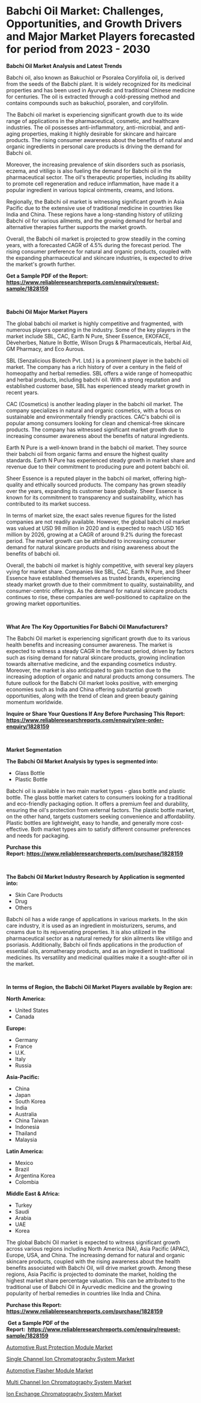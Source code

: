 <p><h1>Babchi Oil Market: Challenges, Opportunities, and Growth Drivers and Major Market Players forecasted for period from 2023 - 2030</h1></p><p><strong>Babchi Oil Market Analysis and Latest Trends</strong></p>
<p><p>Babchi oil, also known as Bakuchiol or Psoralea Corylifolia oil, is derived from the seeds of the Babchi plant. It is widely recognized for its medicinal properties and has been used in Ayurvedic and traditional Chinese medicine for centuries. The oil is extracted through a cold-pressing method and contains compounds such as bakuchiol, psoralen, and corylifolin.</p><p>The Babchi oil market is experiencing significant growth due to its wide range of applications in the pharmaceutical, cosmetic, and healthcare industries. The oil possesses anti-inflammatory, anti-microbial, and anti-aging properties, making it highly desirable for skincare and haircare products. The rising consumer awareness about the benefits of natural and organic ingredients in personal care products is driving the demand for Babchi oil.</p><p>Moreover, the increasing prevalence of skin disorders such as psoriasis, eczema, and vitiligo is also fueling the demand for Babchi oil in the pharmaceutical sector. The oil's therapeutic properties, including its ability to promote cell regeneration and reduce inflammation, have made it a popular ingredient in various topical ointments, creams, and lotions.</p><p>Regionally, the Babchi oil market is witnessing significant growth in Asia Pacific due to the extensive use of traditional medicine in countries like India and China. These regions have a long-standing history of utilizing Babchi oil for various ailments, and the growing demand for herbal and alternative therapies further supports the market growth.</p><p>Overall, the Babchi oil market is projected to grow steadily in the coming years, with a forecasted CAGR of 4.5% during the forecast period. The rising consumer preference for natural and organic products, coupled with the expanding pharmaceutical and skincare industries, is expected to drive the market's growth further.</p></p>
<p><strong>Get a Sample PDF of the Report:&nbsp; <a href="https://www.reliableresearchreports.com/enquiry/request-sample/1828159">https://www.reliableresearchreports.com/enquiry/request-sample/1828159</a></strong></p>
<p>&nbsp;</p>
<p><strong>Babchi Oil Major Market Players</strong></p>
<p><p>The global babchi oil market is highly competitive and fragmented, with numerous players operating in the industry. Some of the key players in the market include SBL, CAC, Earth N Pure, Sheer Essence, EKOFACE, Dèveherbes, Nature In Bottle, Wilson Drugs & Pharmaceuticals, Herbal Aid, GM Pharmacy, and Eco Aurous.</p><p>SBL (Senzalicious Biotech Pvt. Ltd.) is a prominent player in the babchi oil market. The company has a rich history of over a century in the field of homeopathy and herbal remedies. SBL offers a wide range of homeopathic and herbal products, including babchi oil. With a strong reputation and established customer base, SBL has experienced steady market growth in recent years.</p><p>CAC (Cosmetics) is another leading player in the babchi oil market. The company specializes in natural and organic cosmetics, with a focus on sustainable and environmentally friendly practices. CAC's babchi oil is popular among consumers looking for clean and chemical-free skincare products. The company has witnessed significant market growth due to increasing consumer awareness about the benefits of natural ingredients.</p><p>Earth N Pure is a well-known brand in the babchi oil market. They source their babchi oil from organic farms and ensure the highest quality standards. Earth N Pure has experienced steady growth in market share and revenue due to their commitment to producing pure and potent babchi oil.</p><p>Sheer Essence is a reputed player in the babchi oil market, offering high-quality and ethically sourced products. The company has grown steadily over the years, expanding its customer base globally. Sheer Essence is known for its commitment to transparency and sustainability, which has contributed to its market success.</p><p>In terms of market size, the exact sales revenue figures for the listed companies are not readily available. However, the global babchi oil market was valued at USD 98 million in 2020 and is expected to reach USD 165 million by 2026, growing at a CAGR of around 9.2% during the forecast period. The market growth can be attributed to increasing consumer demand for natural skincare products and rising awareness about the benefits of babchi oil.</p><p>Overall, the babchi oil market is highly competitive, with several key players vying for market share. Companies like SBL, CAC, Earth N Pure, and Sheer Essence have established themselves as trusted brands, experiencing steady market growth due to their commitment to quality, sustainability, and consumer-centric offerings. As the demand for natural skincare products continues to rise, these companies are well-positioned to capitalize on the growing market opportunities.</p></p>
<p>&nbsp;</p>
<p><strong>What Are The Key Opportunities For Babchi Oil Manufacturers?</strong></p>
<p><p>The Babchi Oil market is experiencing significant growth due to its various health benefits and increasing consumer awareness. The market is expected to witness a steady CAGR in the forecast period, driven by factors such as rising demand for natural skincare products, growing inclination towards alternative medicine, and the expanding cosmetics industry. Moreover, the market is also anticipated to gain traction due to the increasing adoption of organic and natural products among consumers. The future outlook for the Babchi Oil market looks positive, with emerging economies such as India and China offering substantial growth opportunities, along with the trend of clean and green beauty gaining momentum worldwide.</p></p>
<p><strong>Inquire or Share Your Questions If Any Before Purchasing This Report: <a href="https://www.reliableresearchreports.com/enquiry/pre-order-enquiry/1828159">https://www.reliableresearchreports.com/enquiry/pre-order-enquiry/1828159</a></strong></p>
<p>&nbsp;</p>
<p><strong>Market Segmentation</strong></p>
<p><strong>The Babchi Oil Market Analysis by types is segmented into:</strong></p>
<p><ul><li>Glass Bottle</li><li>Plastic Bottle</li></ul></p>
<p><p>Babchi oil is available in two main market types - glass bottle and plastic bottle. The glass bottle market caters to consumers looking for a traditional and eco-friendly packaging option. It offers a premium feel and durability, ensuring the oil's protection from external factors. The plastic bottle market, on the other hand, targets customers seeking convenience and affordability. Plastic bottles are lightweight, easy to handle, and generally more cost-effective. Both market types aim to satisfy different consumer preferences and needs for packaging.</p></p>
<p><strong>Purchase this Report:&nbsp;<a href="https://www.reliableresearchreports.com/purchase/1828159">https://www.reliableresearchreports.com/purchase/1828159</a></strong></p>
<p>&nbsp;</p>
<p><strong>The Babchi Oil Market Industry Research by Application is segmented into:</strong></p>
<p><ul><li>Skin Care Products</li><li>Drug</li><li>Others</li></ul></p>
<p><p>Babchi oil has a wide range of applications in various markets. In the skin care industry, it is used as an ingredient in moisturizers, serums, and creams due to its rejuvenating properties. It is also utilized in the pharmaceutical sector as a natural remedy for skin ailments like vitiligo and psoriasis. Additionally, Babchi oil finds applications in the production of essential oils, aromatherapy products, and as an ingredient in traditional medicines. Its versatility and medicinal qualities make it a sought-after oil in the market.</p></p>
<p>&nbsp;</p>
<p><strong>In terms of Region, the Babchi Oil Market Players available by Region are:</strong></p>
<p>
    <p> <strong> North America: </strong>
        <ul>
            <li>United States</li>
            <li>Canada</li>
        </ul>
        </p> 
    <p> <strong> Europe: </strong>
        <ul>
            <li>Germany</li>
            <li>France</li>
            <li>U.K.</li>
            <li>Italy</li>
            <li>Russia</li>
        </ul>
        </p> 
    <p> <strong> Asia-Pacific: </strong>
        <ul>
            <li>China</li>
            <li>Japan</li>
            <li>South Korea</li>
            <li>India</li>
            <li>Australia</li>
            <li>China Taiwan</li>
            <li>Indonesia</li>
            <li>Thailand</li>
            <li>Malaysia</li>
        </ul>
        </p> 
    <p> <strong> Latin America: </strong>
        <ul>
            <li>Mexico</li>
            <li>Brazil</li>
            <li>Argentina Korea</li>
            <li>Colombia</li>
        </ul>
        </p> 
    <p> <strong> Middle East & Africa: </strong>
        <ul>
            <li>Turkey</li>
            <li>Saudi</li>
            <li>Arabia</li>
            <li>UAE</li>
            <li>Korea</li>
        </ul>
    </p>
    </p>
<p><p>The global Babchi Oil market is expected to witness significant growth across various regions including North America (NA), Asia Pacific (APAC), Europe, USA, and China. The increasing demand for natural and organic skincare products, coupled with the rising awareness about the health benefits associated with Babchi Oil, will drive market growth. Among these regions, Asia Pacific is projected to dominate the market, holding the highest market share percentage valuation. This can be attributed to the traditional use of Babchi Oil in Ayurvedic medicine and the growing popularity of herbal remedies in countries like India and China.</p></p>
<p><strong>Purchase this Report: <a href="https://www.reliableresearchreports.com/purchase/1828159">https://www.reliableresearchreports.com/purchase/1828159</a></strong></p>
<p>&nbsp;<strong>Get a Sample PDF of the Report:&nbsp;&nbsp;<a href="https://www.reliableresearchreports.com/enquiry/request-sample/1828159">https://www.reliableresearchreports.com/enquiry/request-sample/1828159</a></strong></p>
<p><strong></strong></p>
<p><p><a href="https://medium.com/@morgancrist1926/automotive-rust-protection-module-market-share-evolution-and-market-growth-trends-2023-2030-e34745c6ef84">Automotive Rust Protection Module Market</a></p><p><a href="https://medium.com/@sink.pay.sand/single-channel-ion-chromatography-system-market-the-key-to-successful-business-strategy-forecast-37699fbb05c5">Single Channel Ion Chromatography System Market</a></p><p><a href="https://medium.com/@kaelapaucek/decoding-automotive-flasher-module-market-metrics-market-share-trends-and-growth-patterns-c3b34e54f0dd">Automotive Flasher Module Market</a></p><p><a href="https://medium.com/@press.bell.sigh/multi-channel-ion-chromatography-system-market-size-market-outlook-and-market-forecast-2023-to-9b8cb4f3bc23">Multi Channel Ion Chromatography System Market</a></p><p><a href="https://medium.com/@fire.belt.bug/ion-exchange-chromatography-system-market-report-reveals-the-latest-trends-and-growth-opportunities-df41aedff7b0">Ion Exchange Chromatography System Market</a></p></p>
